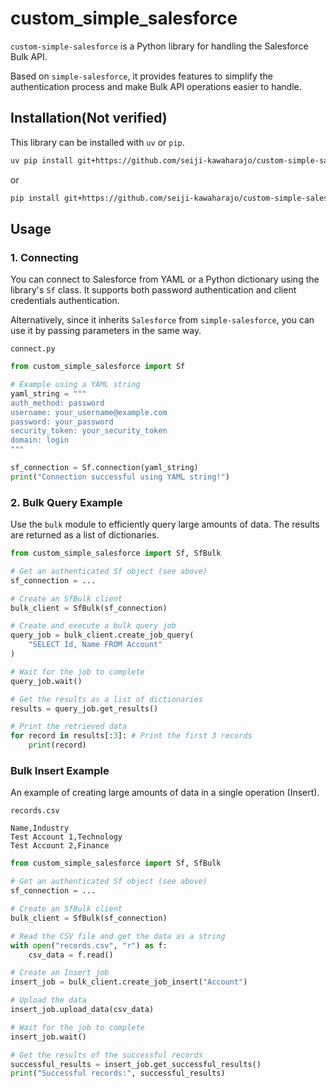 # custom_simple_salesforce

`custom-simple-salesforce` is a Python library for handling the Salesforce Bulk API.

Based on `simple-salesforce`, it provides features to simplify the authentication process and make Bulk API operations easier to handle.

## Installation(Not verified)

This library can be installed with `uv` or `pip`.

```bash
uv pip install git+https://github.com/seiji-kawaharajo/custom-simple-salesforce.git
```

or

```bash
pip install git+https://github.com/seiji-kawaharajo/custom-simple-salesforce.git
```

## Usage

### 1. Connecting

You can connect to Salesforce from YAML or a Python dictionary using the library's `Sf` class. It supports both password authentication and client credentials authentication.

Alternatively, since it inherits `Salesforce` from `simple-salesforce`, you can use it by passing parameters in the same way.

`connect.py`
```py
from custom_simple_salesforce import Sf

# Example using a YAML string
yaml_string = """
auth_method: password
username: your_username@example.com
password: your_password
security_token: your_security_token
domain: login
"""

sf_connection = Sf.connection(yaml_string)
print("Connection successful using YAML string!")
```

### 2. Bulk Query Example

Use the `bulk` module to efficiently query large amounts of data. The results are returned as a list of dictionaries.

```py
from custom_simple_salesforce import Sf, SfBulk

# Get an authenticated Sf object (see above)
sf_connection = ...

# Create an SfBulk client
bulk_client = SfBulk(sf_connection)

# Create and execute a bulk query job
query_job = bulk_client.create_job_query(
    "SELECT Id, Name FROM Account"
)

# Wait for the job to complete
query_job.wait()

# Get the results as a list of dictionaries
results = query_job.get_results()

# Print the retrieved data
for record in results[:3]: # Print the first 3 records
    print(record)
```

### Bulk Insert Example

An example of creating large amounts of data in a single operation (Insert).

`records.csv`

```
Name,Industry
Test Account 1,Technology
Test Account 2,Finance
```

```py
from custom_simple_salesforce import Sf, SfBulk

# Get an authenticated Sf object (see above)
sf_connection = ...

# Create an SfBulk client
bulk_client = SfBulk(sf_connection)

# Read the CSV file and get the data as a string
with open("records.csv", "r") as f:
    csv_data = f.read()

# Create an Insert job
insert_job = bulk_client.create_job_insert("Account")

# Upload the data
insert_job.upload_data(csv_data)

# Wait for the job to complete
insert_job.wait()

# Get the results of the successful records
successful_results = insert_job.get_successful_results()
print("Successful records:", successful_results)
```